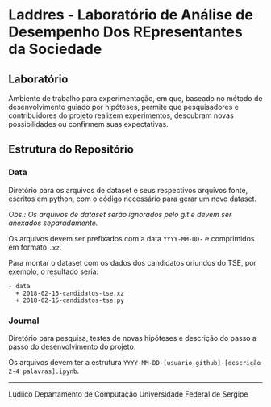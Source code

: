# Laddres - Laboratório de Análise de Desempenho Dos REpresentantes da Sociedade

## Laboratório

Ambiente de trabalho para experimentação, em que, baseado no método de desenvolvimento guiado por hipóteses, permite que pesquisadores e contribuidores do projeto realizem experimentos, descubram novas possibilidades ou confirmem suas expectativas.


## Estrutura do Repositório

### Data

Diretório para os arquivos de dataset e seus respectivos arquivos fonte, escritos em python, com o código necessário para gerar um novo dataset.

_Obs.: Os arquivos de dataset serão ignorados pelo git e devem ser anexados separadamente._

Os arquivos devem ser prefixados com a data `YYYY-MM-DD-` e comprimidos em formato `.xz`.

Para montar o dataset com os dados dos candidatos oriundos do TSE, por exemplo, o resultado seria:

```
- data
  + 2018-02-15-candidatos-tse.xz
  + 2018-02-15-candidatos-tse.py
```

### Journal

Diretório para pesquisa, testes de novas hipóteses e descrição do passo a passo do desenvolvimento do projeto.

Os arquivos devem ter a estrutura `YYYY-MM-DD-[usuario-github]-[descrição 2-4 palavras].ipynb`.

---

Ludiico
Departamento de Computação
Universidade Federal de Sergipe
